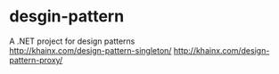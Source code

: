 # desgin-pattern
A .NET project for design patterns<br>
http://khainx.com/design-pattern-singleton/
http://khainx.com/design-pattern-proxy/
